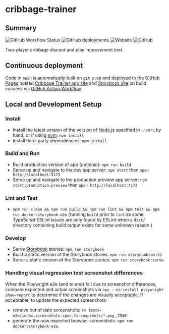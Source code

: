 # cribbage-trainer

## Summary

![GitHub Workflow Status](https://img.shields.io/github/actions/workflow/status/markafitzgerald1/cribbage-trainer/npm-build-test-upload-artifact-and-deploy.yml?label=build%2Bdeploy&style=plastic)
![GitHub deployments](https://img.shields.io/github/deployments/markafitzgerald1/cribbage-trainer/github-pages?label=deploy&style=plastic)
![Website](https://img.shields.io/website?label=webapp%20site&style=plastic&url=https%3A%2F%2Fmarkafitzgerald1.github.io%2Fcribbage-trainer%2F)
![GitHub](https://img.shields.io/github/license/markafitzgerald1/cribbage-trainer?style=plastic)

Two-player cribbage discard and play improvement tool.

## Continuous deployment

Code in `main` is automatically built on `git push` and deployed to the [GitHub
Pages](https://pages.github.com/) hosted
[Cribbage Trainer app site](https://markafitzgerald1.github.io/cribbage-trainer/)
and [Storybook site](https://markafitzgerald1.github.io/cribbage-trainer/storybook/)
on build success via [GitHub Action Workflow](https://github.com/markafitzgerald1/cribbage-trainer/actions/workflows/npm-build-test-upload-artifact-and-deploy.yml).

## Local and Development Setup

### Install

- Install the latest version of the version of [Node.js](https://nodejs.org/en/)
  specified in `.nvmrc` by hand, or if using [nvm](https://github.com/nvm-sh/nvm):
  `nvm install`
- Install third-party dependencies: `npm install`

### Build and Run

- Build production version of app (optional): `npm run build`
- Serve up and navigate to the dev app server: `npm start` then `open http://localhost:5173`
- Serve up and navigate to the production preview app server:
  `npm start:production-preview` then `open http://localhost:4173`

### Lint and Test

- `npm run clean && npm run build && npm run lint && npm test &&
npm run docker:storybook-e2e`
  (running `build` prior to `lint` as some TypeScript ESLint issues are only found
  by ESLint when a `dist/` directory containing build output exists for some
  unknown reason.)

### Develop

- Serve [Storybook](https://storybook.js.org/) stories: `npm run storybook`
- Build a static version of the Storybook stories: `npm run storybook:build`
- Serve a static version of the Storybook stories: `npm run storybook:serve`

### Handling visual regression test screenshot differences

When the Playwright e2e (end to end) fail due to screenshot differences, compare
expected and actual screenshots via `npx --no-install playwright show-report` to
determine if the changes are visually acceptable. If acceptable, to update the
expected screenshots:

- remove out of date screenshots: `rm tests-e2e/index.screenshots.spec.ts-snapshots/*.png`
  , then
- generate the now expected browser screenshots: `npm run docker:storybook-e2e`.
